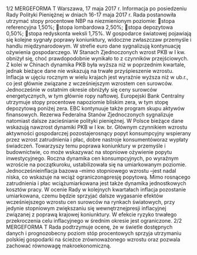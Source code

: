 1/2
MERGEFORMA
T
Warszawa, 17 maja 2017 r.
Informacja po posiedzeniu Rady Polityki Pieniężnej
w dniach 16-17 maja 2017 r.
Rada postanowiła utrzymać stopy procentowe NBP na niezmienionym poziomie:
stopa referencyjna 1,50%;
stopa lombardowa 2,50%;
stopa depozytowa 0,50%;
stopa redyskonta weksli 1,75%.
W gospodarce światowej pojawiają się kolejne sygnały poprawy koniunktury,
widoczne zwłaszczaw przemyśle i handlu międzynarodowym. W strefie euro dane
sygnalizują kontynuację ożywienia gospodarczego. W Stanach Zjednoczonych wzrost
PKB w I kw. obniżył się, choć prawdopodobnie wynikało to z czynników przejściowych.
Z kolei w Chinach dynamika PKB była wyższa niż w poprzednim kwartale, jednak
bieżące dane nie wskazują na trwałe przyśpieszenie wzrostu.
Inflacja w ujęciu rocznym w wielu krajach jest wyraźnie wyższa niż w ub.r., co jest
głównie związane z wcześniejszym wzrostem cen surowców. Jednocześnie w ostatnim
okresie obniżyły się ceny surowców energetycznych, w tym głównie ropy naftowej.
Europejski Bank Centralny utrzymuje stopy procentowe napoziomie bliskim zera,
w tym stopę depozytową poniżej zera. EBC kontynuuje także program skupu aktywów
finansowych. Rezerwa Federalna Stanów Zjednoczonych sygnalizuje natomiast dalsze
zacieśnianie polityki pieniężnej.
W Polsce bieżące dane wskazują nawzrost dynamiki PKB w I kw. br. Głównym
czynnikiem wzrostu aktywności gospodarczej pozostajerosnący popyt konsumpcyjny
wspierany przez wzrost zatrudnienia i płac, dobre nastroje konsumentóworaz wypłaty
świadczeń. Towarzyszy temu poprawa koniunktury w przemyśle i budownictwie, co
może wskazywać na stopniowe ożywienie popytu inwestycyjnego.
Roczna dynamika cen konsumpcyjnych, po wyraźnym wzroście na początkuroku,
ustabilizowała się na umiarkowanym poziomie. Jednocześnieinflacja bazowa –mimo
stopniowego wzrostu –jest nadal niska, co wskazuje na wciąż ograniczonąpresję
popytową. Mimo rosnącego zatrudnienia i płac wciążumiarkowana jest także dynamika
jednostkowych kosztów pracy.
W ocenie Rady w kolejnych kwartałach inflacja pozostanie umiarkowana, czemu
będzie sprzyjać dalsze wygasanie efektów wcześniejszego wzrostu cen surowców na
rynkach światowych, przy jedynie stopniowym zwiększaniu się wewnętrznejpresji
inflacyjnej związanej z poprawą krajowej koniunktury. W efekcie ryzyko trwałego
przekroczenia celu inflacyjnego w średnim okresie jest ograniczone.
2/2
MERGEFORMA
T
Rada podtrzymuje ocenę, że w świetle dostępnych danych i prognozobecny poziom
stóp procentowych sprzyja utrzymaniu polskiej gospodarki na ścieżce zrównoważonego
wzrostu oraz pozwala zachować równowagę makroekonomiczną.
